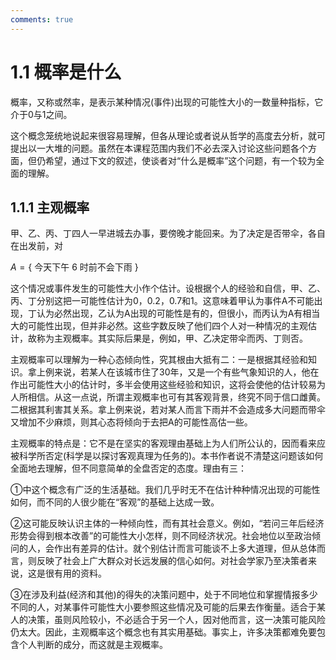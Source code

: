 ```yaml
---
comments: true
---
```

# 1.1 概率是什么

概率，又称或然率，是表示某种情况(事件)出现的可能性大小的一数量种指标，它介于0与1之间。

这个概念笼统地说起来很容易理解，但各从理论或者说从哲学的高度去分析，就可提出以一大堆的问题。虽然在本课程范围内我们不必去深入讨论这些问题各个方面，但仍希望，通过下文的叙述，使谈者对“什么是概率”这个问题，有一个较为全面的理解。

## 1.1.1 主观概率

甲、乙、丙、丁四人一早进城去办事，要傍晚才能回来。为了决定是否带伞，各自在出发前，对

$A=\{\text { 今天下午 } 6 \text { 时前不会下雨 }\}$

这个情况或事件发生的可能性大小作个估计。设根据个人的经验和自信，甲、乙、丙、丁分别这把一可能性估计为0，0.2，0.7和1。这意味着甲认为事件A不可能出现，丁认为必然出现，乙认为A出现的可能性是有的，但很小，而丙认为A有相当大的可能性出现，但并非必然。这些字数反映了他们四个人对一种情况的主观估计，故称为主观概率。其实际后果是，例如，甲、乙决定带伞而丙、丁则否。

主观概率可以理解为一种心态倾向性，究其根由大抵有二：一是根据其经验和知识。拿上例来说，若某人在该城市住了30年，又是一个有些气象知识的人，他在作出可能性大小的估计时，多半会使用这些经验和知识，这将会使他的估计较易为人所相信。从这一点说，所谓主观概率也可有其客观背景，终究不同于信口雌黄。二根据其利害其关系。拿上例来说，若对某人而言下雨并不会造成多大问题而带伞又增加不少麻烦，则其心态将倾向于去把A的可能性高估一些。

主观概率的特点是：它不是在坚实的客观理由基础上为人们所公认的，因而看来应被科学所否定(科学是以探讨客观真理为任务的)。本书作者说不清楚这问题该如何全面地去理解，但不同意简单的全盘否定的态度。理由有三：

①中这个概念有广泛的生活基础。我们几乎时无不在估计种种情况出现的可能性如何，而不同的人很少能在“客观”的基础上达成一致。

②这可能反映认识主体的一种倾向性，而有其社会意义。例如，“若问三年后经济形势会得到根本改善”的可能性大小怎样，则不同经济状况。社会地位以至政治倾问的人，会作出有差异的估计。就个别估计而言可能谈不上多大道理，但从总体而言，则反映了社会上广大群众对长远发展的信心如何。对社会学家乃至决策者来说，这是很有用的资料。

③在涉及利益(经济和其他)的得失的决策问题中，处于不同地位和掌握情报多少不同的人，对某事件可能性大小要参照这些情况及可能的后果去作衡量。适合于某人的决策，虽则风险较小，不必适合于另一个人，因对他而言，这一决策可能风险仍太大。因此，主观概率这个概念也有其实用基础。事实上，许多决策都难免要包含个人判断的成分，而这就是主观概率。
